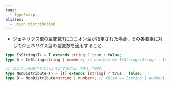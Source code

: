 ```yaml
---
tags:
  - TypeScript
aliases:
  - union distribution
---
```

- ジェネリクス型の型変数Tにユニオン型が指定された場合、その各要素に対してジェネリクス型の型変数を適用すること
```ts
type IsString<T> = T extends string ? true : false;
type A = IsString<string | number>; // boolean == IsString<string> | IsString<number>

// ユニオン分解させないようにするには、Tを[]で囲む
type NonDistribute<T> = [T] extends [string] ? true : false;
type B = NonDistribute<string | number>; // false == [string | number] extends [string] ? true : false;
```